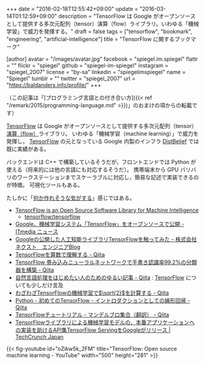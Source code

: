 +++
date = "2016-02-18T12:55:42+09:00"
update = "2016-03-14T01:12:59+09:00"
description = "TensorFlow は Google がオープンソースとして提供する多次元配列（tensor）演算（flow）ライブラリ。いわゆる「機械学習」で威力を発揮する。"
draft = false
tags = ["tensorflow", "bookmark", "engineering", "artificial-intelligence"]
title = "TensorFlow に関するブックマーク"

[author]
  avatar = "/images/avatar.jpg"
  facebook = "spiegel.im.spiegel"
  flattr = ""
  flickr = "spiegel"
  github = "spiegel-im-spiegel"
  instagram = "spiegel_2007"
  license = "by-sa"
  linkedin = "spiegelimspiegel"
  name = "Spiegel"
  tumblr = ""
  twitter = "spiegel_2007"
  url = "https://baldanders.info/profile/"
+++

（この記事は「[プログラミング言語との付き合い方]({{< ref "/remark/2015/programming-language.md" >}})」のおまけの項からの転載です）

[TensorFlow] は Google がオープンソースとして提供する多次元配列（tensor）[演算（flow）](https://en.wikipedia.org/wiki/Flow_%28mathematics%29)ライブラリ。
いわゆる「機械学習（machine learning）」で威力を発揮し， [TensorFlow] の元となっている Google 内製のインフラ [DistBelief](http://research.google.com/pubs/pub40565.html) では既に実績がある。

バックエンドは C++ で構築しているそうだが，フロントエンドでは Python が使える（将来的には他の言語にも対応するそうだ）。
携帯端末から GPU バリバリのワークステーションまでスケーラブルに対応し，簡易な記述で実装できるのが特徴。
可視化ツールもある。

たしかに「[何か作れそうな気がする](https://plus.google.com/+HidekiSaito/posts/EJZgMkANqou)」感じではある。

- [TensorFlow is an Open Source Software Library for Machine Intelligence](http://tensorflow.org/)
    - [tensorflow/tensorflow](https://github.com/tensorflow/tensorflow)
- [Google、機械学習システム「TensorFlow」をオープンソースで公開 - ITmedia ニュース](http://www.itmedia.co.jp/news/articles/1511/10/news055.html)
- [Googleの公開した人工知能ライブラリTensorFlowを触ってみた - 株式会社ネクスト　エンジニアBlog](http://nextdeveloper.hatenablog.com/entry/2015/11/10/204609)
- [TensorFlowを算数で理解する - Qiita](http://qiita.com/icoxfog417/items/fb5c24e35a849f8e2c5d)
- [TensorFlow 畳み込みニューラルネットワークで手書き認識率99.2%の分類器を構築 - Qiita](http://qiita.com/haminiku/items/36982ae65a770565458d)
- [自然言語処理をはじめたい人のためのゆるい記事 - Qiita](http://qiita.com/kazuhirokomoda/items/a4cd0f6f42eb75c757e4) : [TensorFlow] についても少しだけ言及
- [わざわざTensorFlowの機械学習で$\sqrt{2}$を計算する - Qiita](http://qiita.com/n_kats_/items/73538c7c66559d09f35d)
- [Python - 初めてのTensorFlow - イントロダクションとしての線形回帰 - Qiita](http://qiita.com/TomokIshii/items/f355d8e87d23ee8e0c7a)
- [TensorFlowチュートリアル - マンデルブロ集合（翻訳） - Qiita](http://qiita.com/KojiOhki/items/00ae0297f6809bdbc484)
- [TensorFlowライブラリによる機械学習モデルの、本番アプリケーションへの実装を助けるAPI集TensorFlow ServingをGoogleがリリース | TechCrunch Japan](http://jp.techcrunch.com/2016/02/17/20160216google-makes-it-easier-to-take-machine-learning-models-into-production/)

{{< fig-youtube id="oZikw5k_2FM" title="TensorFlow: Open source machine learning - YouTube" width="500" height="281" >}}

[TensorFlow]: http://tensorflow.org/ "TensorFlow is an Open Source Software Library for Machine Intelligence"
